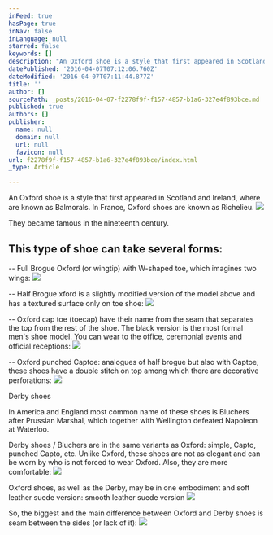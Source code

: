 ```yaml
---
inFeed: true
hasPage: true
inNav: false
inLanguage: null
starred: false
keywords: []
description: "An Oxford shoe is a style that first appeared in Scotland and Ireland, where are known as Balmorals. In France, Oxford shoes are known as Richelieu.\_"
datePublished: '2016-04-07T07:12:06.760Z'
dateModified: '2016-04-07T07:11:44.877Z'
title: ''
author: []
sourcePath: _posts/2016-04-07-f2278f9f-f157-4857-b1a6-327e4f893bce.md
published: true
authors: []
publisher:
  name: null
  domain: null
  url: null
  favicon: null
url: f2278f9f-f157-4857-b1a6-327e4f893bce/index.html
_type: Article

---
```

An Oxford shoe is a style that first appeared in Scotland and Ireland, where are known as Balmorals. In France, Oxford shoes are known as Richelieu. ![](https://the-grid-user-content.s3-us-west-2.amazonaws.com/6a97b5a9-389e-4e0e-8802-c4db91e2d04c.jpg)

They became famous in the nineteenth century. 

## This type of shoe can take several forms: 

-- Full Brogue Oxford (or wingtip) with W-shaped toe, which imagines two wings:
![](https://the-grid-user-content.s3-us-west-2.amazonaws.com/0afe8c48-41d5-4be9-a6c4-35e93dd28b5f.jpg)

-- Half Brogue xford is a slightly modified version of the model above and has a textured surface only on toe shoe:
![](https://the-grid-user-content.s3-us-west-2.amazonaws.com/ef4b5287-1f17-4a94-8fe6-fe629fbbc4c4.jpg)

-- Oxford cap toe (toecap) have their name from the seam that separates the top from the rest of the shoe. The black version is the most formal men's shoe model. You can wear to the office, ceremonial events and official receptions: ![](https://the-grid-user-content.s3-us-west-2.amazonaws.com/573aaf35-bd9e-459d-b301-6edfa93b14f9.jpg)

-- Oxford punched Captoe: analogues of half brogue but also with Captoe, these shoes have a double stitch on top among which there are decorative perforations:
![](https://the-grid-user-content.s3-us-west-2.amazonaws.com/6956cb24-ed53-40c3-a1fa-de55144f5fb5.jpg)

Derby shoes 

In America and England most common name of these shoes is Bluchers after Prussian Marshal, which together with Wellington defeated Napoleon at Waterloo. 

Derby shoes / Bluchers are in the same variants as Oxford: simple, Capto, punched Capto, etc. Unlike Oxford, these shoes are not as elegant and can be worn by who is not forced to wear Oxford. Also, they are more comfortable: ![](https://the-grid-user-content.s3-us-west-2.amazonaws.com/6c08f364-f3e4-4833-aade-b6dd69a8fe63.jpg)

Oxford shoes, as well as the Derby, may be in one embodiment and soft leather suede version:
smooth leather suede version ![](https://the-grid-user-content.s3-us-west-2.amazonaws.com/058770d2-8100-4a8d-a3b9-81942ed73f2b.png)

So, the biggest and the main difference between Oxford and Derby shoes is seam between the sides (or lack of it):
![](https://the-grid-user-content.s3-us-west-2.amazonaws.com/2f49c92f-d847-49a8-9252-ff0a7915fa2e.jpg)